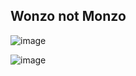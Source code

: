 ## Wonzo not Monzo

![image](https://github.com/user-attachments/assets/af990255-43ce-408c-be51-d29398a105b3)

![image](https://github.com/user-attachments/assets/328f8886-7e56-40a1-a164-90486b8ada10)

